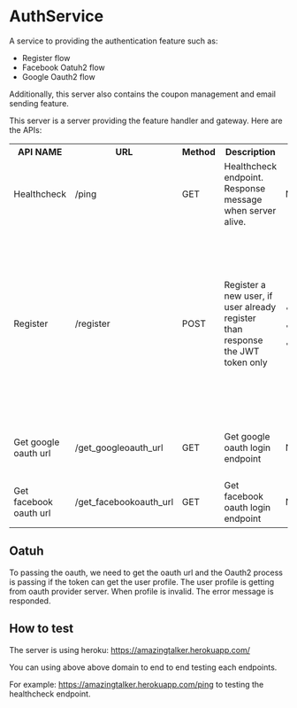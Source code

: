 # AuthService
A service to providing the authentication feature such as:

- Register flow
- Facebook Oatuh2 flow
- Google Oauth2 flow

Additionally, this server also contains the coupon management and email sending feature.

This server is a server providing the feature handler and gateway. Here are the APIs:

<table>
<tr>
  <th>API NAME</th>
  <th>URL</th>
  <th>Method</th>
  <th>Description</th>
  <th>Request</th>
  <th>Response</th>
</tr>
<tr>
  <td>Healthcheck</td>
  <td>/ping</td>
  <td>GET</td>
  <td>Healthcheck endpoint. Response message when server alive.</td>
  <td>N/A</td>
  <td>200: 
  <code>{"message": "pong"}`</code></td>
</tr>
<tr>
  <td>Register</td>
  <td>/register</td>
  <td>POST</td>
  <td>Register a new user, if user already register than response the JWT token only</td>
  <td>
    <code>
    {
      "username": "Lucas",
      "email": "chucobo5219@gmail.com",
      "password": "klasdfjvier123"
    }
    </code>
  </td>
  <td>
  200:
  <code>
    {
        "Token": "eyJhbGciOiJIUzI1NiIsInR5cCI6IkpXVCJ9.eyJVc2VybmFtZSI6Ikx1Y2FzIiwiZXhwIjoxNTg3NTcxNDYzfQ.KxKRNYmS6Q-07JZNIpNYNyjXJ9p1l6bacBAcp94zPDc"
    }
  </code><br>
  502:
    <code>
    {
      "error": "Username is require in request body"
    }
    </code><br>
  502:
    <code>
    {
      "error": "the password should contains at lease 8 charactor"
    }
    </code><br>
  502:
    <code>
    {
      "error": "incorrect email ex: 1234@domain.com current input:chucobo5219gmail.com"
    }
    </code><br>
  </td>
  </tr>
  <tr>
    <td>Get google oauth url</td>
    <td>/get_googleoauth_url</td>
    <td>GET</td>
    <td>Get google oauth login endpoint</td>
    <td>N/A</td>
    <td>200: 
    <code>
    {
    "url": "https://accounts.google.com/o/oauth2/auth?client_id=253768931865-or5h985g6ftkljaeqd8obveq2eod4a2i.apps.googleusercontent.com&redirect_uri=https%3A%2F%2Famazingtalker.herokuapp.com%2Fgoogleoauth&response_type=code&scope=https%3A%2F%2Fwww.googleapis.com%2Fauth%2Fuserinfo.email+https%3A%2F%2Fwww.googleapis.com%2Fauth%2Fuserinfo.profile&state=state"
}
    </code></td>
  </tr>
  <tr>
    <td>Get facebook oauth url</td>
    <td>/get_facebookoauth_url</td>
    <td>GET</td>
    <td>Get facebook oauth login endpoint</td>
    <td>N/A</td>
    <td>200: 
    <code>
{
    "url": "https://www.facebook.com/v3.2/dialog/oauth?client_id=3043148599098072&redirect_uri=https%3A%2F%2Famazingtalker.herokuapp.com%2Ffacebookoauth&response_type=code&scope=public_profile+email&state=state"
}
    </code></td>
</table>

## Oatuh
To passing the oauth, we need to get the oauth url and the Oauth2 process is passing if the token can get the user profile. The user profile is getting from oauth provider server. When profile is invalid. The error message is responded.

## How to test
The server is using heroku:
https://amazingtalker.herokuapp.com/

You can using above above domain to end to end testing each endpoints.

For example: https://amazingtalker.herokuapp.com/ping to testing the healthcheck endpoint.